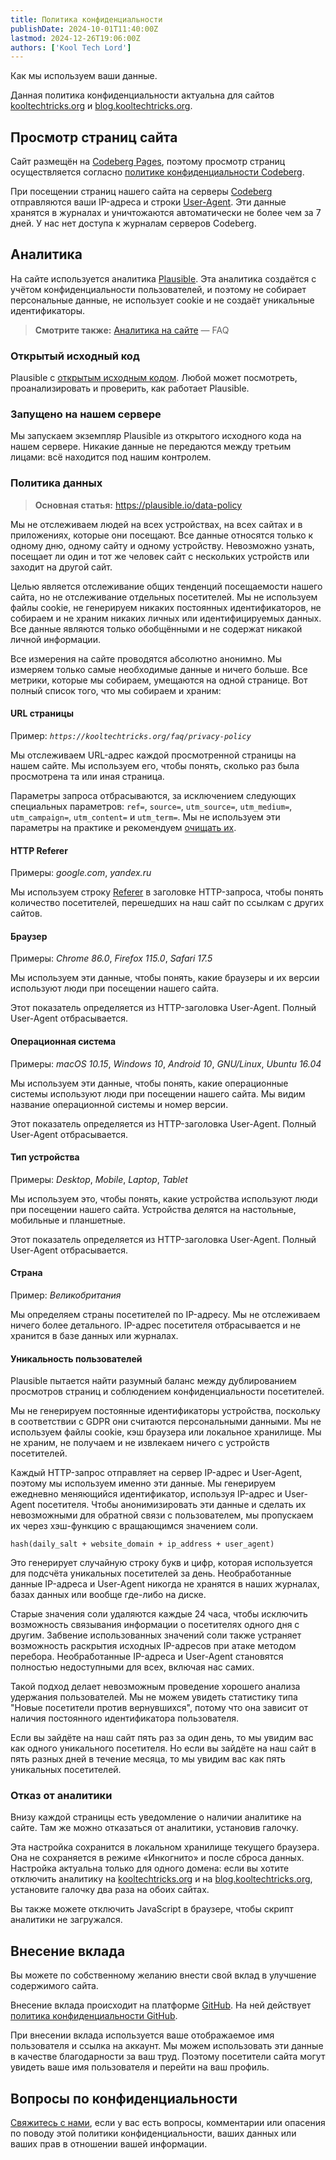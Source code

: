 ```yaml
---
title: Политика конфиденциальности
publishDate: 2024-10-01T11:40:00Z
lastmod: 2024-12-26T19:06:00Z
authors: ['Kool Tech Lord']
---
```


Как мы используем ваши данные.

<!--more-->

Данная политика конфиденциальности актуальна для сайтов [kooltechtricks.org] и
[blog.kooltechtricks.org].

[kooltechtricks.org]: https://kooltechtricks.org
[blog.kooltechtricks.org]: https://blog.kooltechtricks.org

## Просмотр страниц сайта

Сайт размещён на [Codeberg Pages], поэтому просмотр страниц осуществляется
согласно [политике конфиденциальности Codeberg].

При посещении страниц нашего сайта на серверы [Codeberg] отправляются ваши
IP-адреса и строки [User-Agent]. Эти данные хранятся в журналах и уничтожаются
автоматически не более чем за 7 дней. У нас нет доступа к журналам серверов
Codeberg.

[Codeberg Pages]: https://codeberg.page
[политике конфиденциальности Codeberg]: https://codeberg.org/Codeberg/org/src/branch/main/PrivacyPolicy.md
[Codeberg]: https://codeberg.org
[User-Agent]: https://en.wikipedia.org/wiki/User-Agent_header

## Аналитика

На сайте используется аналитика [Plausible]. Эта аналитика создаётся с учётом
конфиденциальности пользователей, и поэтому не собирает персональные данные,
не использует cookie и не создаёт уникальные идентификаторы.

> **Смотрите также:** [Аналитика на сайте](/faq/analytics) — FAQ

[Plausible]: https://plausible.io

### Открытый исходный код

Plausible с [открытым исходным кодом](https://github.com/plausible/analytics).
Любой может посмотреть, проанализировать и проверить, как работает Plausible.

### Запущено на нашем сервере

Мы запускаем экземпляр Plausible из открытого исходного кода на нашем сервере.
Никакие данные не передаются между третьим лицами: всё находится под нашим
контролем.

### Политика данных

> **Основная статья:** https://plausible.io/data-policy

Мы не отслеживаем людей на всех устройствах, на всех сайтах и в приложениях,
которые они посещают. Все данные относятся только к одному дню, одному сайту и
одному устройству. Невозможно узнать, посещает ли один и тот же человек сайт с
нескольких устройств или заходит на другой сайт.

Целью является отслеживание общих тенденций посещаемости нашего сайта, но не
отслеживание отдельных посетителей. Мы не используем файлы cookie, не генерируем
никаких постоянных идентификаторов, не собираем и не храним никаких личных или
идентифицируемых данных. Все данные являются только обобщёнными и не содержат
никакой личной информации.

Все измерения на сайте проводятся абсолютно анонимно. Мы измеряем только самые
необходимые данные и ничего больше. Все метрики, которые мы собираем, умещаются
на одной странице. Вот полный список того, что мы собираем и храним:

#### URL страницы

Пример: _`https://kooltechtricks.org/faq/privacy-policy`_

Мы отслеживаем URL-адрес каждой просмотренной страницы на нашем сайте. Мы
используем его, чтобы понять, сколько раз была просмотрена та или иная страница.

Параметры запроса отбрасываются, за исключением следующих специальных
параметров: `ref=`, `source=`, `utm_source=`, `utm_medium=`, `utm_campaign=`,
`utm_content=` и `utm_term=`. Мы не используем эти параметры на практике и
рекомендуем [очищать их](/wiki/clearurls).

#### HTTP Referer

Примеры: _google.com_, _yandex.ru_

Мы используем строку [Referer] в заголовке HTTP-запроса, чтобы понять количество
посетителей, перешедших на наш сайт по ссылкам с других сайтов.

[Referer]: https://developer.mozilla.org/en-US/docs/Web/HTTP/Headers/Referer

#### Браузер

Примеры: _Chrome 86.0_, _Firefox 115.0_, _Safari 17.5_

Мы используем эти данные, чтобы понять, какие браузеры и их версии используют
люди при посещении нашего сайта.

Этот показатель определяется из HTTP-заголовка User-Agent. Полный User-Agent
отбрасывается.

#### Операционная система

Примеры: _macOS 10.15_, _Windows 10_, _Android 10_, _GNU/Linux_, _Ubuntu 16.04_

Мы используем эти данные, чтобы понять, какие операционные системы используют
люди при посещении нашего сайта. Мы видим название операционной системы и номер
версии.

Этот показатель определяется из HTTP-заголовка User-Agent. Полный User-Agent
отбрасывается.

#### Тип устройства

Примеры: _Desktop_, _Mobile_, _Laptop_, _Tablet_

Мы используем это, чтобы понять, какие устройства используют люди при посещении
нашего сайта. Устройства делятся на настольные, мобильные и планшетные.

Этот показатель определяется из HTTP-заголовка User-Agent. Полный User-Agent
отбрасывается.

#### Страна

Пример: _Великобритания_

Мы определяем страны посетителей по IP-адресу. Мы не отслеживаем ничего более
детального. IP-адрес посетителя отбрасывается и не хранится в базе данных или
журналах.

#### Уникальность пользователей

Plausible пытается найти разумный баланс между дублированием просмотров страниц
и соблюдением конфиденциальности посетителей.

Мы не генерируем постоянные идентификаторы устройства, поскольку в соответствии
с GDPR они считаются персональными данными. Мы не используем файлы cookie, кэш
браузера или локальное хранилище. Мы не храним, не получаем и не извлекаем
ничего с устройств посетителей.

Каждый HTTP-запрос отправляет на сервер IP-адрес и User-Agent, поэтому мы
используем именно эти данные. Мы генерируем ежедневно меняющийся идентификатор,
используя IP-адрес и User-Agent посетителя. Чтобы анонимизировать эти данные и
сделать их невозможными для обратной связи с пользователем, мы пропускаем их
через хэш-функцию с вращающимся значением соли.

    hash(daily_salt + website_domain + ip_address + user_agent)

Это генерирует случайную строку букв и цифр, которая используется для подсчёта
уникальных посетителей за день. Необработанные данные IP-адреса и User-Agent
никогда не хранятся в наших журналах, базах данных или вообще где-либо на диске.

Старые значения соли удаляются каждые 24 часа, чтобы исключить возможность
связывания информации о посетителях одного дня с другим. Забвение использованных
значений соли также устраняет возможность раскрытия исходных IP-адресов при
атаке методом перебора. Необработанные IP-адреса и User-Agent становятся
полностью недоступными для всех, включая нас самих.

Такой подход делает невозможным проведение хорошего анализа удержания
пользователей. Мы не можем увидеть статистику типа "Новые посетители против
вернувшихся", потому что она зависит от наличия постоянного идентификатора
пользователя.

Если вы зайдёте на наш сайт пять раз за один день, то мы увидим вас как одного
уникального посетителя. Но если вы зайдёте на наш сайт в пять разных дней в
течение месяца, то мы увидим вас как пять уникальных посетителей.

### Отказ от аналитики

Внизу каждой страницы есть уведомление о наличии аналитике на сайте. Там же
можно отказаться от аналитики, установив галочку.

Эта настройка сохранится в локальном хранилище текущего браузера. Она не
сохраняется в режиме «Инкогнито» и после сброса данных. Настройка актуальна
только для одного домена: если вы хотите отключить аналитику на
[kooltechtricks.org] и на [blog.kooltechtricks.org], установите галочку
два раза на обоих сайтах.

Вы также можете отключить JavaScript в браузере, чтобы скрипт аналитики не
загружался.

## Внесение вклада

Вы можете по собственному желанию внести свой вклад в улучшение содержимого
сайта.

Внесение вклада происходит на платформе [GitHub]. На ней действует
[политика конфиденциальности GitHub].

При внесении вклада используется ваше отображаемое имя пользователя и ссылка
на аккаунт. Мы можем использовать эти данные в качестве благодарности за ваш
труд. Поэтому посетители сайта могут увидеть ваше имя пользователя и перейти на
ваш профиль.

[GitHub]: https://github.com/KoolTechTricks/content
[Политика конфиденциальности GitHub]: https://docs.github.com/en/site-policy/privacy-policies/github-general-privacy-statement

## Вопросы по конфиденциальности

[Свяжитесь с нами](/faq/contact), если у вас есть вопросы, комментарии или
опасения по поводу этой политики конфиденциальности, ваших данных или ваших прав
в отношении вашей информации.
